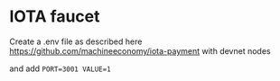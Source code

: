 # IOTA faucet

Create a .env file as described here https://github.com/machineeconomy/iota-payment with devnet nodes

and add 
`PORT=3001
VALUE=1`
